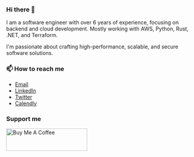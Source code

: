 ### Hi there 👋

I am a software engineer with over 6 years of experience, focusing on backend and cloud development. Mostly working with AWS, Python, Rust, .NET, and Terraform.  

I'm passionate about crafting high-performance, scalable, and secure software solutions.  


### 📫 How to reach me
- [Email](mailto:mircea@mirceaoprea.net)
- [LinkedIn](https://www.linkedin.com/in/mircea-oprea/)
- [Twitter](https://twitter.com/IAmMirch)
- [Calendly](https://calendly.com/mircea-hig/consultation-call?month=2023-11)


### Support me
<a href="https://www.buymeacoffee.com/mirch" target="_blank"><img src="https://cdn.buymeacoffee.com/buttons/v2/default-red.png" alt="Buy Me A Coffee" style="height: 60px !important;width: 217px !important;" ></a>
